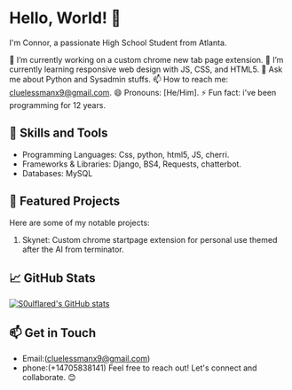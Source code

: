 # Hello, World! 👋

I'm Connor, a passionate High School Student from Atlanta.

🔭 I’m currently working on a custom chrome new tab page extension.
🌱 I’m currently learning responsive web design with JS, CSS, and HTML5.
💬 Ask me about Python and Sysadmin stuffs.
📫 How to reach me: cluelessmanx9@gmail.com.
😄 Pronouns: [He/Him].
⚡ Fun fact: i've been programming for 12 years.

## 🚀 Skills and Tools

- Programming Languages: Css, python, html5, JS, cherri.
- Frameworks & Libraries: Django, BS4, Requests, chatterbot.
- Databases: MySQL

## 🌟 Featured Projects

Here are some of my notable projects:

1. Skynet: Custom chrome startpage extension for personal use themed after the AI from terminator.


## 📈 GitHub Stats

[![S0ulflared's GitHub stats](https://github-readme-stats.vercel.app/api?username=S0ulflared)](https://github.com/anuraghazra/github-readme-stats)

## 📫 Get in Touch

- Email:(cluelessmanx9@gmail.com)
- phone:(+14705838141)
Feel free to reach out! Let's connect and collaborate. 😊

